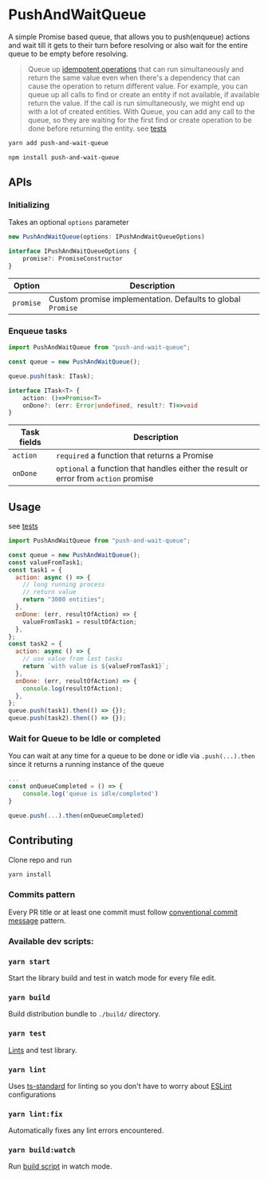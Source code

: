 # PushAndWaitQueue

A simple Promise based queue, that allows you to push(enqueue) actions and wait till it gets to their turn before resolving or also wait for the entire queue to be empty before resolving.

> Queue up [idempotent operations](https://en.wikipedia.org/wiki/Idempotence) that can run simultaneously and return the same value even when there's a dependency that can cause the operation to return different value. For example, you can queue up all calls to find or create an entity if not available, if available return the value. If the call is run simultaneously, we might end up with a lot of created entities. With Queue, you can add any call to the queue, so they are waiting for the first find or create operation to be done before returning the entity. see [tests](/tests)

```sh
yarn add push-and-wait-queue
```

```sh
npm install push-and-wait-queue
```

## APIs

### Initializing

Takes an optional `options` parameter

```ts
new PushAndWaitQueue(options: IPushAndWaitQueueOptions)

interface IPushAndWaitQueueOptions {
    promise?: PromiseConstructor
}
```

| Option    | Description                                                 |
| --------- | ----------------------------------------------------------- |
| `promise` | Custom promise implementation. Defaults to global `Promise` |

### Enqueue tasks

```ts
import PushAndWaitQueue from "push-and-wait-queue";

const queue = new PushAndWaitQueue();

queue.push(task: ITask);

interface ITask<T> {
    action: ()=>Promise<T>
    onDone?: (err: Error|undefined, result?: T)=>void
}
```

| Task fields | Description                                                                         |
| ----------- | ----------------------------------------------------------------------------------- |
| `action`    | `required` a function that returns a Promise                                        |
| `onDone`    | `optional` a function that handles either the result or error from `action` promise |

## Usage

see [tests](/tests)

```js
import PushAndWaitQueue from "push-and-wait-queue";

const queue = new PushAndWaitQueue();
const valueFromTask1;
const task1 = {
  action: async () => {
    // long running process
    // return value
    return "3000 entities";
  },
  onDone: (err, resultOfAction) => {
    valueFromTask1 = resultOfAction;
  },
};
const task2 = {
  action: async () => {
    // use value from last tasks
    return `with value is ${valueFromTask1}`;
  },
  onDone: (err, resultOfAction) => {
    console.log(resultOfAction);
  },
};
queue.push(task1).then(() => {});
queue.push(task2).then(() => {});
```

### Wait for Queue to be Idle or completed

You can wait at any time for a queue to be done or idle via `.push(...).then` since it returns a running instance of the queue

```ts
...
const onQueueCompleted = () => {
    console.log('queue is idle/completed')
}

queue.push(...).then(onQueueCompleted)
```

## Contributing

Clone repo and run

```sh
yarn install
```

### Commits pattern

Every PR title or at least one commit must follow [conventional commit message](https://www.conventionalcommits.org/en/) pattern.

### Available dev scripts:

### `yarn start`

Start the library build and test in watch mode for every file edit.

### `yarn build`

Build distribution bundle to `./build/` directory.

### `yarn test`

[Lints](#yarn-lint) and test library.

### `yarn lint`

Uses [ts-standard](https://github.com/standard/ts-standard) for linting so you don't have to worry about [ESLint](https://eslint.org/) configurations

### `yarn lint:fix`

Automatically fixes any lint errors encountered.

### `yarn build:watch`

Run [build script](#yarn-build) in watch mode.
